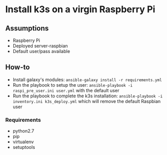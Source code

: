 # Install k3s on a virgin Raspberry Pi
## Assumptions
- Raspberry Pi
- Deployed server-raspbian
- Default user/pass available

## How-to
- Install galaxy's modules: `ansible-galaxy install -r requirements.yml`
- Run the playbook to setup the user: `ansible-playbook -i raspi_pre_user.ini user.yml` with the default user
- Run the playbook to complete the k3s installation: `ansible-playbook -i inventory.ini k3s_deploy.yml` which will remove the default Raspbian user

### Requirements
- python2.7
- pip
- virtualenv
- setuptools
